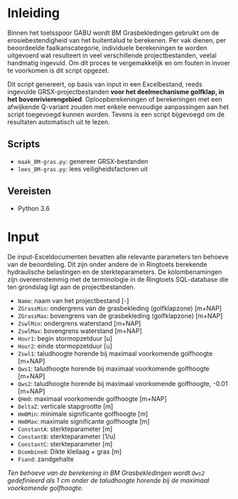 # Inleiding
Binnen het toetsspoor GABU wordt BM Grasbekledingen gebruikt om de erosiebestendigheid van het buitentalud te berekenen. Per vak dienen, per beoordeelde faalkanscategorie, individuele berekeningen te worden uitgevoerd wat resulteert in veel verschillende projectbestanden, veelal handmatig ingevuld. Om dit proces te vergemakkelijk en om fouten in invoer te voorkomen is dit script opgezet.

Dit script genereert, op basis van input in een Excelbestand, reeds ingevulde GRSX-projectbestanden **voor het deelmechanisme golfklap, in het bovenrivierengebied**. Oploopberekeningen of berekeningen met een afwijkende Q-variant zouden met enkele eenvoudige aanpassingen aan het script toegevoegd kunnen worden. Tevens is een script bijgevoegd om de resultaten automatisch uit te lezen.

## Scripts
* `maak_BM-gras.py`: genereer GRSX-bestanden
* `lees_BM-gras.py`: lees veiligheidsfactoren uit

## Vereisten
* Python 3.6

# Input
De input-Exceldocumenten bevatten alle relevante parameters ten behoeve van de beoordeling. Dit zijn onder andere de in Ringtoets berekende hydraulische belastingen en de sterkteparameters. De kolombenamingen zijn overeenstemmig met de terminologie in de Ringtoets SQL-database die ten grondslag ligt aan de projectbestanden.

* `Name`: naam van het projectbestand [-]
* `ZGrassMin`: ondergrens van de grasbekleding (golfklapzone) [m+NAP]
* `ZGrassMax`: bovengrens van de grasbekleding (golfklapzone) [m+NAP]
* `ZswlMin`: ondergrens waterstand [m+NAP]
* `ZswlMax`: bovengrens waterstand [m+NAP]
* `Hour1`: begin stormopzetduur [u]
* `Hour2`: einde stormopzetduur [u]
* `Zswl1`: taludhoogte horende bij maximaal voorkomende golfhoogte [m+NAP]
* `Qws1`: taludhoogte horende bij maximaal voorkomende golfhoogte [m+NAP]
* `Qws2`: taludhoogte horende bij maximaal voorkomende golfhoogte, -0.01 [m+NAP]
* `QHm0`: maximaal voorkomende golfhoogte [m+NAP]
* `DeltaZ`: verticale stapgrootte [m]
* `Hm0Min`: minimale significante golfhoogte [m]
* `Hm0Max`: maximale significante golfhoogte [m]
* `ConstantA`: sterkteparameter [m]
* `ConstantB`: sterkteparameter [1/u]
* `ConstantC`: sterkteparameter [m]
* `Dcombined`: Dikte kleilaag + gras [m]
* `Fsand`: zandgehalte

*Ten behoeve van de berekening in BM Grasbekledingen wordt `Qws2` gedefinieerd als 1 cm onder de taludhoogte horende bij de maximaal voorkomende golfhoogte.*